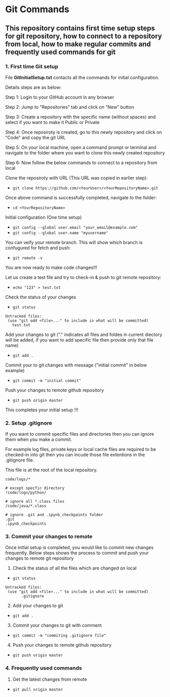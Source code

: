 # Git Commands

## This repository contains first time setup steps for git repository, how to connect to a repository from local, how to make regular commits and frequently used commands for git

### **1. First time Git setup**

 File **GitInitialSetup.txt** contacts all the commands for initial configuration.

 Details steps are as below:

  Step 1: Login to your GitHub account in any browser

  Step 2: Jump to "Repositories" tab and click on "New" button

  Step 3: Create a repository with the specific name (without spaces) and select if you want to make it Public or Private

  Step 4: Once reposiroty is created, go to this newly repository and click on "Code" and copy the git URL

  Step 5: On your local machine, open a command prompt or terminal and navigate to the folder where you want to clone this newly created repository

  Step 6: Now follow the below commands to connect to a repository from local

   Clone the reposiroty with URL (This URL was copied in earlier step):
   * ```git clone https://github.com/<YourUser>/<YourRepositoryName>.git ```

   Once above command is successfully completed, navigate to the folder:
   * ``` cd <YourRepositoryName> ```
  
   Initial configuration (One time setup)
   * ```git config --global user.email "your_email@example.com" ```
   * ```git config --global user.name "myusername"  ```

   You can veify your remote branch. This will show which branch is confugured for fetch and push:
   * ```git remote -v ```
   
   You are now ready to make code changes!!!
   
   Let us create a test file and try to check-in & push to git remote repository:
   
   * ```echo "123" > test.txt ```
   
   Check the status of your changes
   *  ```git status ```
   ```
   Untracked files:
    (use "git add <file>..." to include in what will be committed)
      test.txt 
   ```
   
   Add your changes to git ("." indicates all files and foldes in current diectory will be added, if you want to add specific file then provide only that file name)
   * ```git add . ```
   
   Commit your to git changes with message ("initial commit" in below example)
   * ```git commit -m "initial commit" ```
   
   Push your changes to remote github repository
   * ```git push origin master ```
    
This completes your initial setup !!!

### **2. Setup .gitignore**

If you want to commit specific files and directories then you can ignore them when you make a commit.

For example log files, private keys or local cache files are required to be checked-in into git then you can incude those file extentions in the .gitignore file.

This file is at the root of the local repository.

```# ignore everything in the code/logs directory
code/logs/*

# except specfic directory      
!code/logs/python/

# ignore all *.class files
/code/java/*.class

# ignore .git and .ipynb_checkpoints folder
.git
.ipynb_checkpoints
```

### **3. Commit your changes to remote**

Once initial setup is completed,  you would like to commit new changes frequently. Below steps shows the process to commit and push your changes to remote git repository

1. Check the status of all the files which are changed on local
 * ``` git status ```
 ```
 Untracked files:
  (use "git add <file>..." to include in what will be committed)
        .gitignore
 ```
2. Add your changes to git
* ``` git add . ```

3. Commit your changes to git with comment
* ``` git commit -m "commiting .gitignore file" ```

4. Push your changes to remote github repository
* ``` git push origin master ```



### **4. Frequently used commands**

1. Get the latest changes from remote <br/>
 * ``` git pull origin master ```
